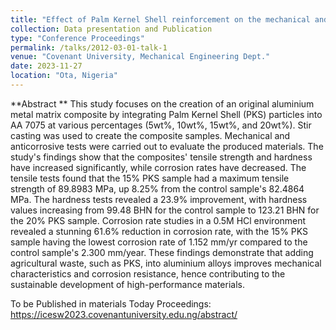 ```yaml
---
title: "Effect of Palm Kernel Shell reinforcement on the mechanical and corrosion properties of AA7075 aluminium alloy"
collection: Data presentation and Publication
type: "Conference Proceedings"
permalink: /talks/2012-03-01-talk-1
venue: "Covenant University, Mechanical Engineering Dept."
date: 2023-11-27
location: "Ota, Nigeria"
---
```


**Abstract **
This study focuses on the creation of an original aluminium metal matrix composite by integrating
Palm Kernel Shell (PKS) particles into AA 7075 at various percentages (5wt%, 10wt%, 15wt%, and
20wt%). Stir casting was used to create the composite samples. Mechanical and anticorrosive tests
were carried out to evaluate the produced materials. The study's findings show that the composites'
tensile strength and hardness have increased significantly, while corrosion rates have decreased. The
tensile tests found that the 15% PKS sample had a maximum tensile strength of 89.8983 MPa, up
8.25% from the control sample's 82.4864 MPa. The hardness tests revealed a 23.9% improvement,
with hardness values increasing from 99.48 BHN for the control sample to 123.21 BHN for the 20%
PKS sample. Corrosion rate studies in a 0.5M HCl environment revealed a stunning 61.6% reduction
in corrosion rate, with the 15% PKS sample having the lowest corrosion rate of 1.152 mm/yr
compared to the control sample's 2.300 mm/year. These findings demonstrate that adding agricultural
waste, such as PKS, into aluminium alloys improves mechanical characteristics and corrosion
resistance, hence contributing to the sustainable development of high-performance materials. 

To be Published in materials Today Proceedings: https://icesw2023.covenantuniversity.edu.ng/abstract/ 
